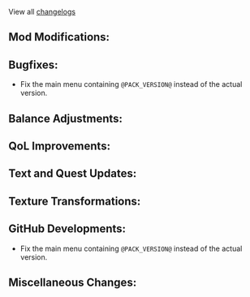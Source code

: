 
View all [changelogs](https://github.com/Divine-Journey-2/Divine-Journey-2/tree/main/changelog)

## Mod Modifications:



## Bugfixes:

- Fix the main menu containing `@PACK_VERSION@` instead of the actual version.

## Balance Adjustments:



## QoL Improvements:



## Text and Quest Updates:



## Texture Transformations:



## GitHub Developments:

- Fix the main menu containing `@PACK_VERSION@` instead of the actual version.

## Miscellaneous Changes:
